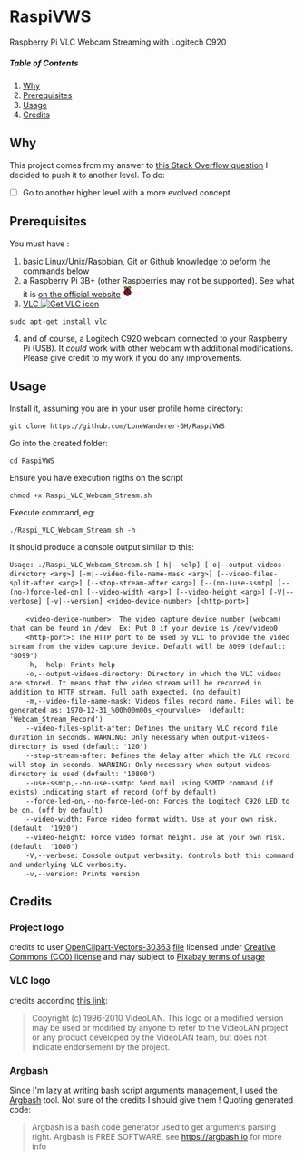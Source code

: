 # RaspiVWS
Raspberry Pi VLC Webcam Streaming with Logitech C920

##### Table of Contents  

1. [Why](#Why)
2. [Prerequisites](#Prerequisites)
3. [Usage](#Usage)
4. [Credits](#Credits)

<a name="Why"></a>
## Why
This project comes from my answer to [this Stack Overflow question](https://stackoverflow.com/questions/49846400/raspberry-pi-use-vlc-to-stream-webcam-logitech-c920-h264-video-without-tran/49846401#49846401)
I decided to push it to another level.
To do:
- [ ] Go to another higher level with a more evolved concept

<a name="Prerequisites"></a>
## Prerequisites
You must have :
 1. basic Linux/Unix/Raspbian, Git or Github knowledge to peform the commands below
 2. a Raspberry Pi 3B+ (other Raspberries may not be supported). See what it is [on the official website<img src="/assets/Raspi-PGB001[1].png" width='5%' height='5%'/>](https://www.raspberrypi.org/)
 3. [VLC ![Get VLC icon](https://images.videolan.org/images/goodies/getvlc.png)](https://www.videolan.org/vlc)
 ```
 sudo apt-get install vlc
 ```
 4. and of course, a Logitech C920 webcam connected to your Raspberry Pi (USB). It *could* work with other webcam with additional modifications. Please give credit to my work if you do any improvements.

<a name="Usage"></a>
## Usage

Install it, assuming you are in your user profile home directory:

```
git clone https://github.com/LoneWanderer-GH/RaspiVWS
```

Go into the created folder:

```
cd RaspiVWS
```

Ensure you have execution rigths on the script

```
chmod +x Raspi_VLC_Webcam_Stream.sh
```

Execute command, eg:

```
./Raspi_VLC_Webcam_Stream.sh -h
```

It should produce a console output similar to this:

```
Usage: ./Raspi_VLC_Webcam_Stream.sh [-h|--help] [-o|--output-videos-directory <arg>] [-m|--video-file-name-mask <arg>] [--video-files-split-after <arg>] [--stop-stream-after <arg>] [--(no-)use-ssmtp] [--(no-)force-led-on] [--video-width <arg>] [--video-height <arg>] [-V|--verbose] [-v|--version] <video-device-number> [<http-port>]

	<video-device-number>: The video capture device number (webcam) that can be found in /dev. Ex: Put 0 if your device is /dev/video0
	<http-port>: The HTTP port to be used by VLC to provide the video stream from the video capture device. Default will be 8099 (default: '8099')
	-h,--help: Prints help
	-o,--output-videos-directory: Directory in which the VLC videos are stored. It means that the video stream will be recorded in addition to HTTP stream. Full path expected. (no default)
	-m,--video-file-name-mask: Videos files record name. Files will be generated as: 1970-12-31_%00h00m00s_<yourvalue>  (default: 'Webcam_Stream_Record')
	--video-files-split-after: Defines the unitary VLC record file duration in seconds. WARNING: Only necessary when output-videos-directory is used (default: '120')
	--stop-stream-after: Defines the delay after which the VLC record will stop in seconds. WARNING: Only necessary when output-videos-directory is used (default: '10800')
	--use-ssmtp,--no-use-ssmtp: Send mail using SSMTP command (if exists) indicating start of record (off by default)
	--force-led-on,--no-force-led-on: Forces the Logitech C920 LED to be on. (off by default)
	--video-width: Force video format width. Use at your own risk. (default: '1920')
	--video-height: Force video format height. Use at your own risk. (default: '1080')
	-V,--verbose: Console output verbosity. Controls both this command and underlying VLC verbosity.
	-v,--version: Prints version
  ```

<a name="Credits"></a>
## Credits
### Project logo
credits to user [OpenClipart-Vectors-30363](https://pixabay.com/en/users/OpenClipart-Vectors-30363/)
[file](https://pixabay.com/en/webcam-cam-camera-digital-online-146301/) licensed under [Creative Commons (CC0) license](https://creativecommons.org/publicdomain/zero/1.0/deed.en) and may subject to [Pixabay terms of usage](https://pixabay.com/en/service/terms/#usage)

### VLC logo
credits according [this link](https://www.videolan.org/goodies.html):
> Copyright (c) 1996-2010 VideoLAN. This logo or a modified version may be used or modified by anyone to refer to the VideoLAN project or any product developed by the VideoLAN team, but does not indicate endorsement by the project.

### Argbash
Since I'm lazy at writing bash script arguments management, I used the [Argbash](https://argbash.io/) tool.
Not sure of the credits I should give them ! Quoting generated code:

> Argbash is a bash code generator used to get arguments parsing right.
> Argbash is FREE SOFTWARE, see https://argbash.io for more info
